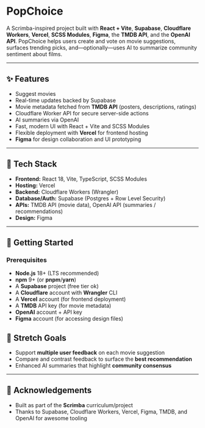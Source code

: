 # PopChoice

A Scrimba-inspired project built with **React + Vite**, **Supabase**, **Cloudflare Workers**, **Vercel**, **SCSS Modules**, **Figma**, the **TMDB API**, and the **OpenAI API**. PopChoice helps users create and vote on movie suggestions, surfaces trending picks, and—optionally—uses AI to summarize community sentiment about films.

---

## ✨ Features

- Suggest movies
- Real-time updates backed by Supabase
- Movie metadata fetched from **TMDB API** (posters, descriptions, ratings)
- Cloudflare Worker API for secure server-side actions
- AI summaries via OpenAI
- Fast, modern UI with React + Vite and SCSS Modules
- Flexible deployment with **Vercel** for frontend hosting
- **Figma** for design collaboration and UI prototyping

---

## 🧰 Tech Stack

- **Frontend:** React 18, Vite, TypeScript, SCSS Modules
- **Hosting:** Vercel
- **Backend:** Cloudflare Workers (Wrangler)
- **Database/Auth:** Supabase (Postgres + Row Level Security)
- **APIs:** TMDB API (movie data), OpenAI API (summaries / recommendations)
- **Design:** Figma

---

## 🚀 Getting Started

### Prerequisites

- **Node.js** 18+ (LTS recommended)
- **npm** 9+ (or **pnpm**/**yarn**)
- A **Supabase** project (free tier ok)
- A **Cloudflare** account with **Wrangler** CLI
- A **Vercel** account (for frontend deployment)
- A **TMDB** API key (for movie metadata)
- **OpenAI** account + API key
- **Figma** account (for accessing design files)

## 🎯 Stretch Goals

- Support **multiple user feedback** on each movie suggestion
- Compare and contrast feedback to surface the **best recommendation**
- Enhanced AI summaries that highlight **community consensus**

---

## 🙏 Acknowledgements

- Built as part of the **Scrimba** curriculum/project
- Thanks to Supabase, Cloudflare Workers, Vercel, Figma, TMDB, and OpenAI for awesome tooling
